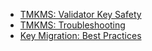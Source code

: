 - [TMKMS: Validator Key Safety](<TMKMS_ Validator Key Safety 2a903199.md>)
- [TMKMS: Troubleshooting](<TMKMS_ Troubleshooting dea0ea21.md>)
- [Key Migration: Best Practices](<Key Migration_ Best Practices a8cce074.md>)
